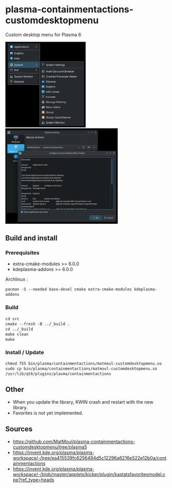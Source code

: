 # plasma-containmentactions-customdesktopmenu

Custom desktop menu for Plasma 6

<img width="250px" title="menu" alt="menu" src=".assets/menu.png"> <img width="350px" title="config" alt="config" src=".assets/config.png">

## Build and install

### Prerequisites

- extra-cmake-modules >= 6.0.0
- kdeplasma-addons >= 6.0.0

Archlinux :
```
pacman -S --needed base-devel cmake extra-cmake-modules kdeplasma-addons
```

### Build

```
cd src
cmake --fresh -B ../_build .
cd ../_build
make clean
make
```

### Install / Update

```
chmod 755 bin/plasma/containmentactions/matmoul-customdesktopmenu.so
sudo cp bin/plasma/containmentactions/matmoul-customdesktopmenu.so /usr/lib/qt6/plugins/plasma/containmentactions
```

## Other

- When you update the library, KWIN crash and restart with the new library.
- Favorites is not yet implemented.

## Sources

- https://github.com/MatMoul/plasma-containmentactions-customdesktopmenu/tree/plasma5
- https://invent.kde.org/plasma/plasma-workspace/-/tree/ea415539fc6256494d5c12296a6216e522e12b0a/containmentactions
- https://invent.kde.org/plasma/plasma-workspace/-/blob/master/applets/kicker/plugin/kastatsfavoritesmodel.cpp?ref_type=heads
